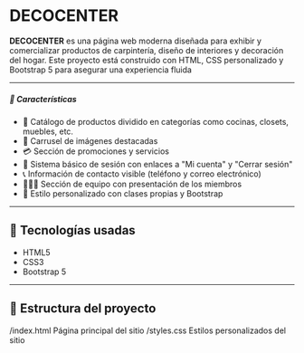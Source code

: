 # DECOCENTER

**DECOCENTER** es una página web moderna diseñada para exhibir y comercializar productos de carpintería, diseño de interiores y decoración del hogar. Este proyecto está construido con HTML, CSS personalizado y Bootstrap 5 para asegurar una experiencia fluida 

----

##### 🚀 Características


- 🛒 Catálogo de productos dividido en categorías como cocinas, closets, muebles, etc.
- 🎡 Carrusel de imágenes destacadas
- 💳 Sección de promociones y servicios
- 👤 Sistema básico de sesión con enlaces a "Mi cuenta" y "Cerrar sesión"
- 📞 Información de contacto visible (teléfono y correo electrónico)
- 🧑‍🤝‍🧑 Sección de equipo con presentación de los miembros
- 🎨 Estilo personalizado con clases propias y Bootstrap

---

## 🧱 Tecnologías usadas

- HTML5
- CSS3
- Bootstrap 5


---

## 📁 Estructura del proyecto

/index.html Página principal del sitio
/styles.css Estilos personalizados del sitio